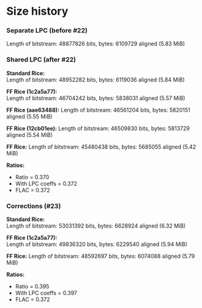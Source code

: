 # Size history

### Separate LPC (before #22)

Length of bitstream: 48877826 bits, bytes: 6109729 aligned (5.83 MiB)

### Shared LPC (after #22)

**Standard Rice:**  
Length of bitstream: 48952282 bits, bytes: 6119036 aligned (5.84 MiB)

**FF Rice (1c2a5a77):**  
Length of bitstream: 46704242 bits, bytes: 5838031 aligned (5.57 MiB)

**FF Rice (aae63488):**
Length of bitstream: 46561204 bits, bytes: 5820151 aligned (5.55 MiB)

**FF Rice (12cb01ee):**
Length of bitstream: 46509830 bits, bytes: 5813729 aligned (5.54 MiB)

**FF Rice:**
Length of bitstream: 45480438 bits, bytes: 5685055 aligned (5.42 MiB)

**Ratios:**

- Ratio = 0.370
- With LPC coeffs = 0.372
- FLAC = 0.372

### Corrections (#23)

**Standard Rice:**  
Length of bitstream: 53031392 bits, bytes: 6628924 aligned (6.32 MiB)

**FF Rice (1c2a5a77):**  
Length of bitstream: 49836320 bits, bytes: 6229540 aligned (5.94 MiB)

**FF Rice:**
Length of bitstream: 48592697 bits, bytes: 6074088 aligned (5.79 MiB)

**Ratios:**

- Ratio = 0.395
- With LPC coeffs = 0.397
- FLAC = 0.372
